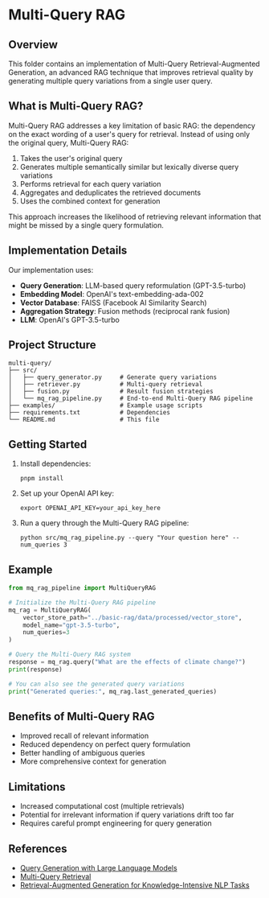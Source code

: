 # Multi-Query RAG

## Overview
This folder contains an implementation of Multi-Query Retrieval-Augmented Generation, an advanced RAG technique that improves retrieval quality by generating multiple query variations from a single user query.

## What is Multi-Query RAG?
Multi-Query RAG addresses a key limitation of basic RAG: the dependency on the exact wording of a user's query for retrieval. Instead of using only the original query, Multi-Query RAG:

1. Takes the user's original query
2. Generates multiple semantically similar but lexically diverse query variations
3. Performs retrieval for each query variation
4. Aggregates and deduplicates the retrieved documents
5. Uses the combined context for generation

This approach increases the likelihood of retrieving relevant information that might be missed by a single query formulation.

## Implementation Details
Our implementation uses:
- **Query Generation**: LLM-based query reformulation (GPT-3.5-turbo)
- **Embedding Model**: OpenAI's text-embedding-ada-002
- **Vector Database**: FAISS (Facebook AI Similarity Search)
- **Aggregation Strategy**: Fusion methods (reciprocal rank fusion)
- **LLM**: OpenAI's GPT-3.5-turbo

## Project Structure
```
multi-query/
├── src/
│   ├── query_generator.py     # Generate query variations
│   ├── retriever.py           # Multi-query retrieval
│   ├── fusion.py              # Result fusion strategies
│   └── mq_rag_pipeline.py     # End-to-end Multi-Query RAG pipeline
├── examples/                  # Example usage scripts
├── requirements.txt           # Dependencies
└── README.md                  # This file
```

## Getting Started
1. Install dependencies:
   ```
   pnpm install
   ```

2. Set up your OpenAI API key:
   ```
   export OPENAI_API_KEY=your_api_key_here
   ```

3. Run a query through the Multi-Query RAG pipeline:
   ```
   python src/mq_rag_pipeline.py --query "Your question here" --num_queries 3
   ```

## Example
```python
from mq_rag_pipeline import MultiQueryRAG

# Initialize the Multi-Query RAG pipeline
mq_rag = MultiQueryRAG(
    vector_store_path="../basic-rag/data/processed/vector_store",
    model_name="gpt-3.5-turbo",
    num_queries=3
)

# Query the Multi-Query RAG system
response = mq_rag.query("What are the effects of climate change?")
print(response)

# You can also see the generated query variations
print("Generated queries:", mq_rag.last_generated_queries)
```

## Benefits of Multi-Query RAG
- Improved recall of relevant information
- Reduced dependency on perfect query formulation
- Better handling of ambiguous queries
- More comprehensive context for generation

## Limitations
- Increased computational cost (multiple retrievals)
- Potential for irrelevant information if query variations drift too far
- Requires careful prompt engineering for query generation

## References
- [Query Generation with Large Language Models](https://arxiv.org/abs/2305.15294)
- [Multi-Query Retrieval](https://github.com/langchain-ai/langchain/blob/master/docs/extras/use_cases/question_answering/multi-query-retriever.ipynb)
- [Retrieval-Augmented Generation for Knowledge-Intensive NLP Tasks](https://arxiv.org/abs/2005.11401) 